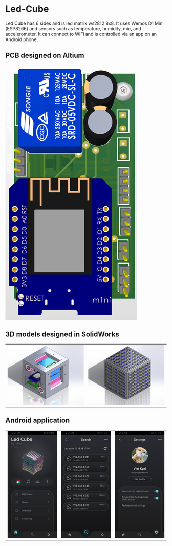 # Led-Cube
Led Cube has 6 sides and is led matrix ws2812 8x8. It uses Wemos D1 Mini (ESP8266) and sensors such as temperature, humidity, mic, and accelerometer. It can connect to WiFi and is controlled via an app on an Android phone.

## PCB designed on Altium
![PCB](./images/PCB.png)

## 3D models designed in SolidWorks
<table>
  <tr>
    <td><img src="./images/3D_model.png" alt="3D_model"></td>
    <td><img src="./images/3D_model_2.png" alt="3D_model_2"></td>
  </tr>
</table>

## Android application
<table>
  <tr>
    <td><img src="./images/app_1.jpg" alt="app_1"></td>
    <td><img src="./images/app_2.jpg" alt="app_2"></td>
    <td><img src="./images/app_3.jpg" alt="app_3"></td>
  </tr>
</table>